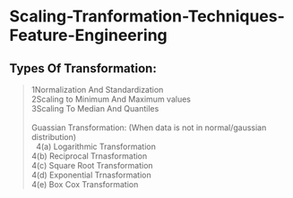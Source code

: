 # Scaling-Tranformation-Techniques-Feature-Engineering



## Types Of Transformation: <br>

>1Normalization And Standardization <br>
>2Scaling to Minimum And Maximum values <br>
>3Scaling To Median And Quantiles <br> <br>
>Guassian Transformation: (When data is not in normal/gaussian distribution) <br>
> &nbsp;  4(a) Logarithmic Transformation <br>
>   4(b) Reciprocal Trnasformation <br>
>   4(c) Square Root Transformation <br>
>   4(d) Exponential Trnasformation <br>
>   4(e) Box Cox Transformation <br>

